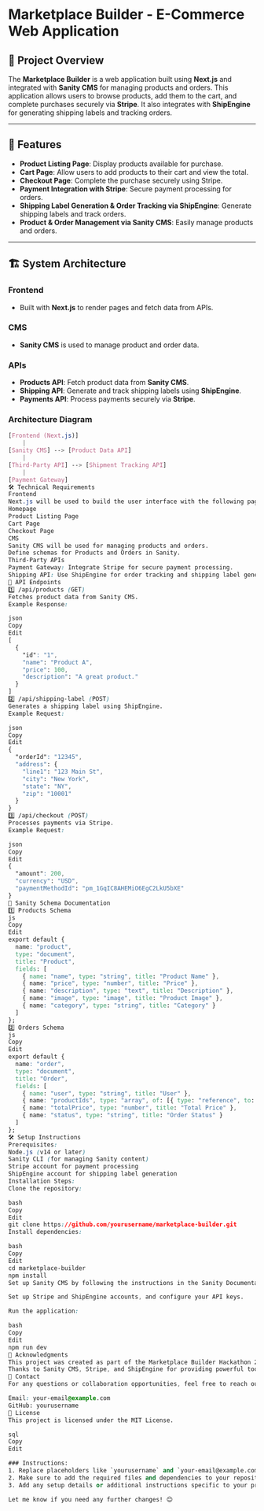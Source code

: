 # Marketplace Builder - E-Commerce Web Application

## 📌 Project Overview  
The **Marketplace Builder** is a web application built using **Next.js** and integrated with **Sanity CMS** for managing products and orders. This application allows users to browse products, add them to the cart, and complete purchases securely via **Stripe**. It also integrates with **ShipEngine** for generating shipping labels and tracking orders.

---

## 🌟 Features  
- **Product Listing Page**: Display products available for purchase.
- **Cart Page**: Allow users to add products to their cart and view the total.
- **Checkout Page**: Complete the purchase securely using Stripe.
- **Payment Integration with Stripe**: Secure payment processing for orders.
- **Shipping Label Generation & Order Tracking via ShipEngine**: Generate shipping labels and track orders.
- **Product & Order Management via Sanity CMS**: Easily manage products and orders.

---

## 🏗️ System Architecture  

### Frontend  
- Built with **Next.js** to render pages and fetch data from APIs.

### CMS  
- **Sanity CMS** is used to manage product and order data.

### APIs  
- **Products API**: Fetch product data from **Sanity CMS**.
- **Shipping API**: Generate and track shipping labels using **ShipEngine**.
- **Payments API**: Process payments securely via **Stripe**.

### Architecture Diagram  
```css
[Frontend (Next.js)]
    |
[Sanity CMS] --> [Product Data API]
    |
[Third-Party API] --> [Shipment Tracking API]
    |
[Payment Gateway]
🛠️ Technical Requirements
Frontend
Next.js will be used to build the user interface with the following pages:
Homepage
Product Listing Page
Cart Page
Checkout Page
CMS
Sanity CMS will be used for managing products and orders.
Define schemas for Products and Orders in Sanity.
Third-Party APIs
Payment Gateway: Integrate Stripe for secure payment processing.
Shipping API: Use ShipEngine for order tracking and shipping label generation.
📡 API Endpoints
1️⃣ /api/products (GET)
Fetches product data from Sanity CMS.
Example Response:

json
Copy
Edit
[
  {
    "id": "1",
    "name": "Product A",
    "price": 100,
    "description": "A great product."
  }
]
2️⃣ /api/shipping-label (POST)
Generates a shipping label using ShipEngine.
Example Request:

json
Copy
Edit
{
  "orderId": "12345",
  "address": {
    "line1": "123 Main St",
    "city": "New York",
    "state": "NY",
    "zip": "10001"
  }
}
3️⃣ /api/checkout (POST)
Processes payments via Stripe.
Example Request:

json
Copy
Edit
{
  "amount": 200,
  "currency": "USD",
  "paymentMethodId": "pm_1GqIC8AHEMiO6EgC2LkU5bXE"
}
📝 Sanity Schema Documentation
1️⃣ Products Schema
js
Copy
Edit
export default {
  name: "product",
  type: "document",
  title: "Product",
  fields: [
    { name: "name", type: "string", title: "Product Name" },
    { name: "price", type: "number", title: "Price" },
    { name: "description", type: "text", title: "Description" },
    { name: "image", type: "image", title: "Product Image" },
    { name: "category", type: "string", title: "Category" }
  ]
};
2️⃣ Orders Schema
js
Copy
Edit
export default {
  name: "order",
  type: "document",
  title: "Order",
  fields: [
    { name: "user", type: "string", title: "User" },
    { name: "productIds", type: "array", of: [{ type: "reference", to: [{ type: "product" }] }] },
    { name: "totalPrice", type: "number", title: "Total Price" },
    { name: "status", type: "string", title: "Order Status" }
  ]
};
🛠️ Setup Instructions
Prerequisites:
Node.js (v14 or later)
Sanity CLI (for managing Sanity content)
Stripe account for payment processing
ShipEngine account for shipping label generation
Installation Steps:
Clone the repository:

bash
Copy
Edit
git clone https://github.com/yourusername/marketplace-builder.git
Install dependencies:

bash
Copy
Edit
cd marketplace-builder
npm install
Set up Sanity CMS by following the instructions in the Sanity Documentation.

Set up Stripe and ShipEngine accounts, and configure your API keys.

Run the application:

bash
Copy
Edit
npm run dev
🌟 Acknowledgments
This project was created as part of the Marketplace Builder Hackathon 2025.
Thanks to Sanity CMS, Stripe, and ShipEngine for providing powerful tools to build this application.
📧 Contact
For any questions or collaboration opportunities, feel free to reach out:

Email: your-email@example.com
GitHub: yourusername
📝 License
This project is licensed under the MIT License.

sql
Copy
Edit

### Instructions:
1. Replace placeholders like `yourusername` and `your-email@example.com` with your actual details.
2. Make sure to add the required files and dependencies to your repository.
3. Add any setup details or additional instructions specific to your project.

Let me know if you need any further changes! 😊
